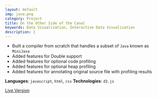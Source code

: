 ```yaml
---
layout: default
img: java.png
category: Project
title: On the Other Side of the Canal
keywords: Data Visualization, Interactive Data Visualization
description: |
---
```


* Built a compiler from scratch that handles a subset of `Java` known as `MiniJava`
* Added features for Double support
* Added features for optional code profiling
* Added features for optional heap profiling
* Added features for annotating original source file with profiling results

**Languages**: `javascript`, `html`, `css`
**Technologies**: `d3.js`

[Live Version](https://cse442-17s.github.io/On-the-Other-Side-of-the-Canal/final/)